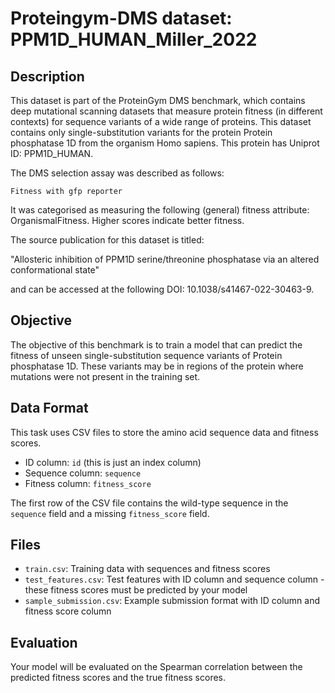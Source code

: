 
# Proteingym-DMS dataset: PPM1D_HUMAN_Miller_2022

## Description

This dataset is part of the ProteinGym DMS benchmark, which contains deep mutational scanning datasets that measure
protein fitness (in different contexts) for sequence variants of a wide range of proteins. This dataset contains
only single-substitution variants for the protein Protein phosphatase 1D from the organism Homo sapiens. This protein has Uniprot ID: PPM1D_HUMAN. 

The DMS selection assay was described as follows: 

    Fitness with gfp reporter

It was categorised as measuring the following (general) fitness attribute: OrganismalFitness. Higher scores indicate better fitness.

The source publication for this dataset is titled: 

"Allosteric inhibition of PPM1D serine/threonine phosphatase via an altered conformational state"

and can be accessed at the following DOI: 10.1038/s41467-022-30463-9.

## Objective

The objective of this benchmark is to train a model that can predict the fitness of unseen single-substitution sequence variants of Protein phosphatase 1D.
These variants may be in regions of the protein where mutations were not present in the training set.

## Data Format

This task uses CSV files to store the amino acid sequence data and fitness scores.
- ID column: `id` (this is just an index column)
- Sequence column: `sequence`
- Fitness column: `fitness_score`

The first row of the CSV file contains the wild-type sequence in the `sequence` field and a missing `fitness_score` field.

## Files

- `train.csv`: Training data with sequences and fitness scores
- `test_features.csv`: Test features with ID column and sequence column - these fitness scores must be predicted by your model
- `sample_submission.csv`: Example submission format with ID column and fitness score column

## Evaluation

Your model will be evaluated on the Spearman correlation between the predicted fitness scores and the true fitness scores.
